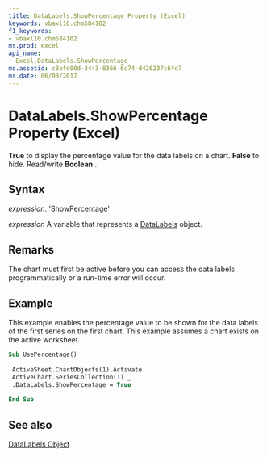 ```yaml
---
title: DataLabels.ShowPercentage Property (Excel)
keywords: vbaxl10.chm584102
f1_keywords:
- vbaxl10.chm584102
ms.prod: excel
api_name:
- Excel.DataLabels.ShowPercentage
ms.assetid: c8afd00d-3443-8366-6c74-d426237c6fd7
ms.date: 06/08/2017
---
```



# DataLabels.ShowPercentage Property (Excel)

 **True** to display the percentage value for the data labels on a chart. **False** to hide. Read/write **Boolean** .


## Syntax

 _expression_. 'ShowPercentage'

 _expression_ A variable that represents a [DataLabels](./Excel.DataLabels(object).md) object.


## Remarks

The chart must first be active before you can access the data labels programmatically or a run-time error will occur.


## Example

This example enables the percentage value to be shown for the data labels of the first series on the first chart. This example assumes a chart exists on the active worksheet.


```vb
Sub UsePercentage() 
 
 ActiveSheet.ChartObjects(1).Activate 
 ActiveChart.SeriesCollection(1) _ 
 .DataLabels.ShowPercentage = True 
 
End Sub
```


## See also


[DataLabels Object](Excel.DataLabels(object).md)


